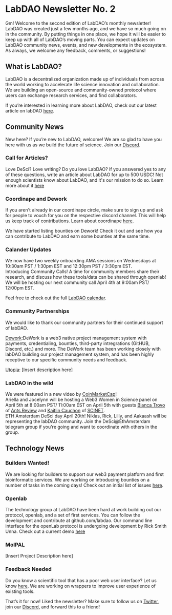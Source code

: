 # LabDAO Newsletter No. 2
Gm! Welcome to the second edition of LabDAO’s monthly newsletter! LabDAO was created just a few months ago, and we have so much going on in the community. By putting things in one place, we hope it will be easier to keep up with all of LabDAO’s moving parts. You can expect updates on LabDAO community news, events, and new developments in the ecosystem. As always, we welcome any feedback, comments, or suggestions!

## What is LabDAO?
LabDAO is a decentralized organization made up of individuals from across the world working to accelerate life science innovation and collaboration. We are building an open-source and community-owned protocol where users can exchange research services, and find collaborators.

If you’re interested in learning more about LabDAO, check out our latest article on labDAO [here](https://mirror.xyz/niklasrindtorff.eth/lz_8uK8sStkl8pa35FDCQkCblROeOREn3Y3Tcpl7vVk).

## Community News 
New here? If you’re new to LabDAO, welcome! We are so glad to have you here with us as we build the future of science. Join our [Discord](https://discord.com/invite/labdao?utm_campaign=LabDAO%20Newsletter&utm_medium=email&utm_source=Revue%20newsletter). 

### Call for Articles? 

Love DeSci? Love writing? Do you love LabDAO? If you answered yes to any of these questions, write an article about LabDAO for up to 500 USDC! Not enough scientists know about LabDAO, and it's our mission to do so. Learn more about it [here](https://github.com/labdao/article/issues/1)

### Coordinape and Dework

If you aren't already in our coordinape circle, make sure to sign up and ask for people to vouch for you on the respective discord channel. This will help us keep track of contributions. Learn about coordinape [here](https://labdao.notion.site/Coordinape-9a78430b09c141dd88333b79f5d00c13). 

We have started listing bounties on Dework! Check it out and see how you can contribute to LabDAO and earn some bounties at the same time. 

### Calander Updates
We now have two weekly onboarding AMA sessions on Wednesdays at 10:30am PST / 1:30pm EST and 12:30pm PST / 3:30pm EST.    
Introducing Community Calls! A time for community members share their research, and discuss how these tools/data can be shared through openlab! We will be hosting our next community call April 4th at 9:00am PST/ 12:00pm EST.    

Feel free to check out the full [LabDAO calendar](https://calendar.google.com/calendar/u/0?cid=Y192djc3YWY1ZWQ0OGZmdGRhMGZ0N2piYW1pMEBncm91cC5jYWxlbmRhci5nb29nbGUuY29t).

### Community Partnerships
We would like to thank our community partners for their continued support of labDAO.

[Dework](https://dework.xyz/):DeWork is a web3 native project management system with payments, credentialing, bounties, third-party intregrations (GitHUB, Discord, etc.) and more. The DeWork team has been working closely with labDAO building our project management system, and has been highly receptive to our specific community needs and feedback.                 

[Utopia](https://www.utopialabs.com/): [Insert description here]


### LabDAO in the wild
We were featured in a new video by [CoinMarketCap](https://www.youtube.com/watch?v=-DeMklVWNdA)!    
Ariella and Jocelynn will be hosting a Web3 Women in Science panel on April 5th at 8:00am PST/ 11:00am EST on April 5th with guests [Bianca Trovo](https://twitter.com/bianca_troveaux) of [Ants Review](https://twitter.com/AntsReview) and [Kaitlin Cauchon](https://twitter.com/kcauchon) of [SCINET](https://twitter.com/SCINET_INC).   
ETH Amsterdam DeSci day April 20th! Niklas, Rick, Lilly, and Aakaash will be representing the labDAO community. Join the DeSci@EthAmsterdam telegram group if you're going and want to coordinate with others in the group. 


## Technology News

### Builders Wanted!
We are looking for builders to support our web3 payment platform and first bioinformatic services. We are working on introducing bounties on a number of tasks in the coming days! Check out an initial list of issues [here](https://app.dework.xyz/labdao?utm_campaign=LabDAO%20Newsletter&utm_medium=email&utm_source=Revue%20newsletter).

### Openlab
The technology group at LabDAO have been hard at work building out our protocol, openlab, and a set of first services. You can follow the development and contribute at github.com/labdao. Our command line interface for the openLab protocol is undergoing development by Rick Smith Unna. Check out a current demo [here](https://openlab-cli-example-8kc1xn7dp-blahah.vercel.app/?utm_campaign=LabDAO%20Newsletter&utm_medium=email&utm_source=Revue%20newsletter)

### MolPAL
[Insert Project Description here]


### Feedback Needed
Do you know a scientific tool that has a poor web user interface? Let us know [here](https://github.com/labdao/gui-wrapper/issues/2). We are working on wrappers to improve user experience of existing tools. 

That’s it for now! Liked the newsletter? Make sure to follow us on [Twitter](https://twitter.com/lab_dao?s=20&t=RhdOtPYn_FKY8o9_rVqixA), join our [Discord](https://discord.com/invite/labdao?utm_campaign=LabDAO%20Newsletter&utm_medium=email&utm_source=Revue%20newsletter), and forward this to a friend!
